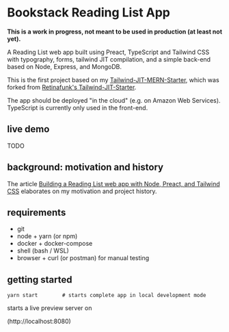 # Bookstack Reading List App

**This is a work in progress, not meant to be used in production (at least not yet).**

A Reading List web app built using Preact, TypeScript and Tailwind CSS with typography, forms, tailwind JIT compilation, and a simple back-end based on Node, Express, and MongoDB.

This is the first project based on my [Tailwind-JIT-MERN-Starter](https://github.com/openmindculture/tailwind-jit-mern),
which was forked from [Retinafunk's Tailwind-JIT-Starter](https://github.com/retinafunk/tailwind-jit).

The app should be deployed "in the cloud" (e.g. on Amazon Web Services).
TypeScript is currently only used in the front-end.

## live demo

TODO

## background: motivation and history

The article [Building a Reading List web app with Node, Preact, and Tailwind CSS](https://dev.to/ingosteinke/building-a-reading-list-web-app-with-node-preact-and-tailwind-css-44pa) elaborates on my motivation and project history.

## requirements

- git
- node + yarn (or npm)
- docker + docker-compose
- shell (bash / WSL)
- browser + curl (or postman) for manual testing

## getting started

```
yarn start        # starts complete app in local development mode
```

starts a live preview server on

(http://localhost:8080)
